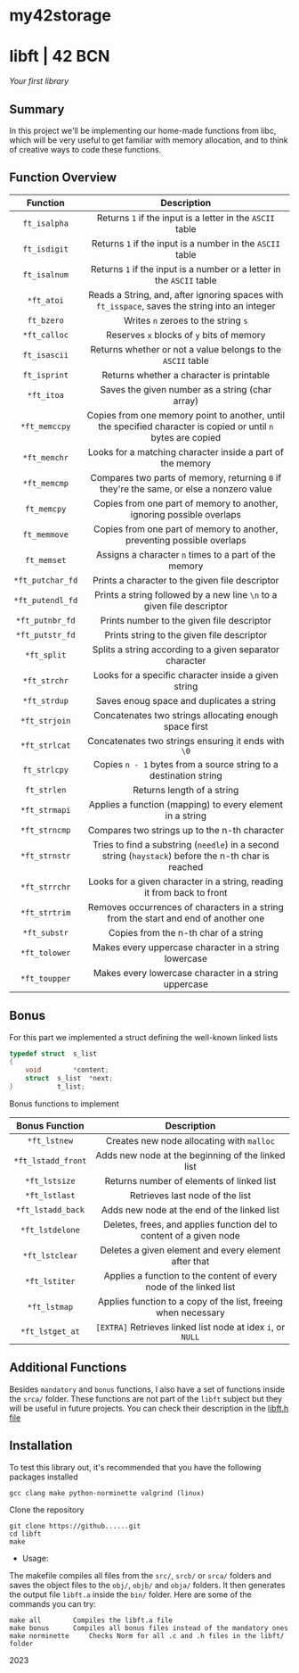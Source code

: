 # my42storage

# libft | 42 BCN
*Your first library*

## Summary
In this project we'll be implementing our home-made functions from libc, which will be very useful to get familiar with memory allocation, and to think of creative ways to code these functions.

## Function Overview

| Function | Description |
| :------: | :---------: |
| ``ft_isalpha`` | Returns ``1`` if the input is a letter in the ``ASCII`` table |
| ``ft_isdigit`` | Returns ``1`` if the input is a number in the ``ASCII`` table |
| ``ft_isalnum`` | Returns ``1`` if the input is a number or a letter in the ``ASCII`` table |
| ``*ft_atoi`` | Reads a String, and, after ignoring spaces with ``ft_isspace``, saves the string into an integer |
| ``ft_bzero`` | Writes ``n`` zeroes to the string ``s`` |
| ``*ft_calloc`` | Reserves ``x`` blocks of ``y`` bits of memory |
| ``ft_isascii`` | Returns whether or not a value belongs to the ``ASCII`` table |
| ``ft_isprint`` | Returns whether a character is printable |
| ``*ft_itoa`` | Saves the given number as a string (char array) |
| ``*ft_memccpy`` | Copies from one memory point to another, until the specified character is copied or until ``n`` bytes are copied |
| ``*ft_memchr`` | Looks for a matching character inside a part of the memory |
| ``*ft_memcmp`` | Compares two parts of memory, returning ``0`` if they're the same, or else a nonzero value |
| ``ft_memcpy`` | Copies from one part of memory to another, ignoring possible overlaps |
| ``ft_memmove`` | Copies from one part of memory to another, preventing possible overlaps |
| ``ft_memset`` | Assigns a character ``n`` times to a part of the memory |
| ``*ft_putchar_fd`` | Prints a character to the given file descriptor |
| ``*ft_putendl_fd`` | Prints a string followed by a new line ``\n`` to a given file descriptor |
| ``*ft_putnbr_fd`` | Prints number to the given file descriptor |
| ``*ft_putstr_fd`` | Prints string to the given file descriptor |
| ``*ft_split`` | Splits a string according to a given separator character |
| ``*ft_strchr`` | Looks for a specific character inside a given string |
| ``*ft_strdup`` | Saves enoug space and duplicates a string |
| ``*ft_strjoin`` | Concatenates two strings allocating enough space first |
| ``*ft_strlcat`` | Concatenates two strings ensuring it ends with ``\0`` |
| ``ft_strlcpy`` | Copies ``n - 1`` bytes from a source string to a destination string |
| ``ft_strlen`` | Returns length of a string |
| ``*ft_strmapi`` | Applies a function (mapping) to every element in a string |
| ``*ft_strncmp`` | Compares two strings up to the n-th character |
| ``*ft_strnstr`` | Tries to find a substring (``needle``) in a second string (``haystack``) before the n-th char is reached |
| ``*ft_strrchr`` | Looks for a given character in a string, reading it from back to front |
| ``*ft_strtrim`` | Removes occurrences of characters in a string from the start and end of another one |
| ``*ft_substr`` | Copies from the n-th char of a string |
| ``*ft_tolower`` | Makes every uppercase character in a string lowercase |
| ``*ft_toupper`` | Makes every lowercase character in a string uppercase |

## Bonus
For this part we implemented a struct defining the well-known linked lists
```C
typedef	struct	s_list
{
	void		*content;
	struct	s_list	*next;
}			t_list;
```

Bonus functions to implement

| Bonus Function | Description |
| :------------: | :---------: |
| ``*ft_lstnew`` | Creates new node allocating with ``malloc`` |
| ``*ft_lstadd_front`` | Adds new node at the beginning of the linked list |
| ``*ft_lstsize`` | Returns number of elements of linked list |
| ``*ft_lstlast`` | Retrieves last node of the list |
| ``*ft_lstadd_back`` | Adds new node at the end of the linked list |
| ``*ft_lstdelone`` | Deletes, frees, and applies function del to content of a given node |
| ``*ft_lstclear`` | Deletes a given element and every element after that |
| ``*ft_lstiter`` | Applies a function to the content of every node of the linked list |
| ``*ft_lstmap`` | Applies function to a copy of the list, freeing when necessary |
| ``*ft_lstget_at`` | ``[EXTRA]`` Retrieves linked list node at idex ``i``, or ``NULL``|


## Additional Functions

Besides ``mandatory`` and ``bonus`` functions, I also have a set of functions inside the ``srca/`` folder. These functions are not part of the ``libft`` subject but they will be useful in future projects. You can check their description in the [libft.h file](https://gitlab.com/madebypixel02/libft/-/blob/main/inc/libft.h)

## Installation
To test this library out, it's recommended that you have the following packages installed
```
gcc clang make python-norminette valgrind (linux)
```

Clone the repository
```shell
git clone https://github......git
cd libft
make
```

- Usage:

The makefile compiles all files from the ``src/``, ``srcb/`` or ``srca/`` folders and saves the object files to the ``obj/``, ``objb/`` and ``obja/`` folders. It then generates the output file ``libft.a`` inside the ``bin/`` folder. Here are some of the commands you can try:

```
make all		Compiles the libft.a file
make bonus		Compiles all bonus files instead of the mandatory ones
make norminette		Checks Norm for all .c and .h files in the libft/ folder
```


2023
